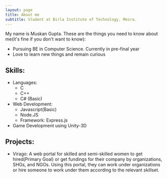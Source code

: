 ```yaml
---
layout: page
title: About me
subtitle: Student at Birla Institute of Technology, Mesra.
---
```


My name is Muskan Gupta. These are the things you need to know about me(it's fine if you don't want to know):

- Pursuing BE in Computer Science. Currently in pre-final year
- Love to learn new things and remain curious

## Skills:
  - Languages: 
      - C
      - C++
      - C# (Basic)
  - Web Development:
      - Javascript(Basic)
      - Node.JS
      - Framework: Express.js
  - Game Development using Unity-3D
  
## Projects:
  - Virago: 
      A web portal for skilled and semi-skilled women to get hired(Primary Goal) or get
      fundings for their company by organizations, SHGs, and NGOs. Using this portal, they
      can work under organizations or hire someone to work under them according to the
      relevant skillset.
 

